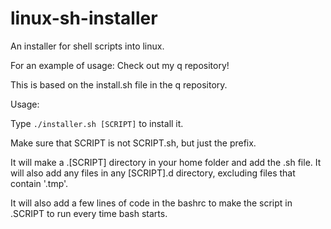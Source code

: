 # linux-sh-installer
An installer for shell scripts into linux.

For an example of usage:
Check out my q repository!

This is based on the install.sh file in the q repository.

Usage:

Type ``./installer.sh [SCRIPT]`` to install it.

Make sure that SCRIPT is not SCRIPT.sh, but just the prefix. 

It will make a .[SCRIPT] directory in your home folder and add the .sh file. It will also add any files in any [SCRIPT].d directory, excluding files that contain '.tmp'.

It will also add a few lines of code in the bashrc to make the script in .SCRIPT to run every time bash starts.
